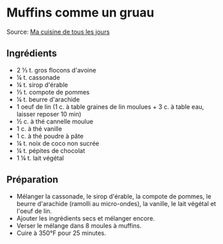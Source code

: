 # Muffins comme un gruau
Source: [Ma cuisine de tous les jours](https://www.macuisinedetouslesjours.com/muffin-comme-un-gruau-cuit-au-four-au-chocolat-noix-de-coco-et-beurre-darachide/)

## Ingrédients
* 2 ⅓ t. gros flocons d'avoine
* ¼ t. cassonade
* ¼ t. sirop d'érable
* ⅓ t. compote de pommes
* ¼ t. beurre d'arachide
* 1 oeuf de lin (1 c. à table graines de lin moulues + 3 c. à table eau, laisser reposer 10 min)
* ½ c. à thé cannelle moulue
* 1 c. à thé vanille
* 1 c. à thé poudre à pâte
* ¼ t. noix de coco non sucrée
* ¼ t. pépites de chocolat
* 1 ¼ t. lait végétal

## Préparation
* Mélanger la cassonade, le sirop d'érable, la compote de pommes, le beurre d'arachide (ramolli au micro-ondes), la vanille, le lait végétal et l'oeuf de lin.
* Ajouter les ingrédients secs et mélanger encore.
* Verser le mélange dans 8 moules à muffins.
* Cuire à 350°F pour 25 minutes. 
